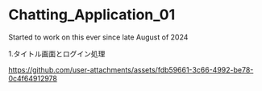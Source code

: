 # Chatting_Application_01
Started to work on this ever since late August of 2024

1.タイトル画面とログイン処理

https://github.com/user-attachments/assets/fdb59661-3c66-4992-be78-0c4f64912978

